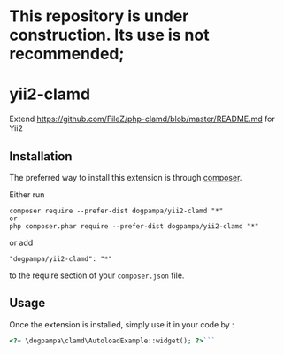 
This repository is under construction. Its use is not recommended;
==================================================================

yii2-clamd
==========
Extend https://github.com/FileZ/php-clamd/blob/master/README.md for Yii2

Installation
------------

The preferred way to install this extension is through [composer](http://getcomposer.org/download/).

Either run

```
composer require --prefer-dist dogpampa/yii2-clamd "*"
or 
php composer.phar require --prefer-dist dogpampa/yii2-clamd "*"
```

or add

```
"dogpampa/yii2-clamd": "*"
```

to the require section of your `composer.json` file.


Usage
-----

Once the extension is installed, simply use it in your code by  :

```php
<?= \dogpampa\clamd\AutoloadExample::widget(); ?>```
